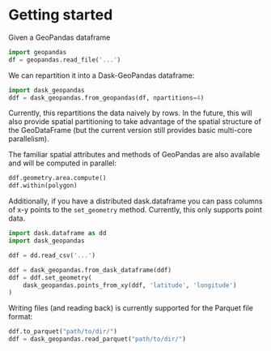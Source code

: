 # Getting started

Given a GeoPandas dataframe


```py
import geopandas
df = geopandas.read_file('...')
```

We can repartition it into a Dask-GeoPandas dataframe:

```py
import dask_geopandas
ddf = dask_geopandas.from_geopandas(df, npartitions=4)
```

Currently, this repartitions the data naively by rows. In the future, this will
also provide spatial partitioning to take advantage of the spatial structure of
the GeoDataFrame (but the current version still provides basic multi-core
parallelism).

The familiar spatial attributes and methods of GeoPandas are also available
and will be computed in parallel:

```py
ddf.geometry.area.compute()
ddf.within(polygon)
```

Additionally, if you have a distributed dask.dataframe you can pass columns of
x-y points to the ``set_geometry`` method. Currently, this only supports point
data.

```py
import dask.dataframe as dd
import dask_geopandas

ddf = dd.read_csv('...')

ddf = dask_geopandas.from_dask_dataframe(ddf)
ddf = ddf.set_geometry(
    dask_geopandas.points_from_xy(ddf, 'latitude', 'longitude')
)
```

Writing files (and reading back) is currently supported for the Parquet file
format:

```py
ddf.to_parquet("path/to/dir/")
ddf = dask_geopandas.read_parquet("path/to/dir/")
```